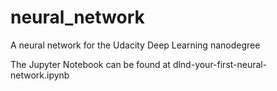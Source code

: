 # neural_network
A neural network for the Udacity Deep Learning nanodegree

The Jupyter Notebook can be found at dlnd-your-first-neural-network.ipynb

